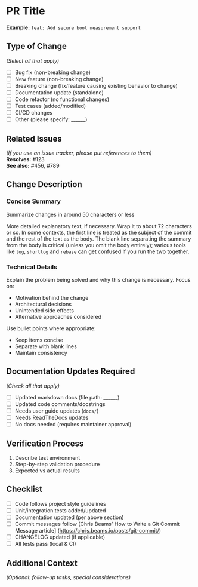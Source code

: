 # PR Title 
**Example:** `feat: Add secure boot measurement support`

## Type of Change
*(Select all that apply)*
- [ ] Bug fix (non-breaking change)
- [ ] New feature (non-breaking change)
- [ ] Breaking change (fix/feature causing existing behavior to change)
- [ ] Documentation update (standalone)
- [ ] Code refactor (no functional changes)
- [ ] Test cases (added/modified)
- [ ] CI/CD changes
- [ ] Other (please specify: ______)

## Related Issues
*(If you use an issue tracker, please put references to them)*  
**Resolves:** #123  
**See also:** #456, #789

## Change Description

### Concise Summary
Summarize changes in around 50 characters or less  

More detailed explanatory text, if necessary. Wrap it to about 72 characters or so. In some contexts, the first line is treated as the subject of the commit and the rest of the text as the body. The blank line separating the summary from the body is critical (unless you omit the body entirely); various tools like `log`, `shortlog` and `rebase` can get confused if you run the two together.

### Technical Details
 
Explain the problem being solved and why this change is necessary. Focus on:
- Motivation behind the change
- Architectural decisions
- Unintended side effects
- Alternative approaches considered

Use bullet points where appropriate:
- Keep items concise
- Separate with blank lines
- Maintain consistency

## Documentation Updates Required
*(Check all that apply)*
- [ ] Updated markdown docs (file path: ______)
- [ ] Updated code comments/docstrings
- [ ] Needs user guide updates (`docs/`)
- [ ] Needs ReadTheDocs updates
- [ ] No docs needed (requires maintainer approval)

## Verification Process
1. Describe test environment
2. Step-by-step validation procedure
3. Expected vs actual results

## Checklist
- [ ] Code follows project style guidelines
- [ ] Unit/integration tests added/updated
- [ ] Documentation updated (per above section)
- [ ] Commit messages follow [Chris Beams' How to Write a Git Commit Message article] (https://chris.beams.io/posts/git-commit/)
- [ ] CHANGELOG updated (if applicable)
- [ ] All tests pass (local & CI)

## Additional Context
*(Optional: follow-up tasks, special considerations)*